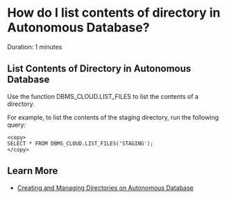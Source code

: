 # How do I list contents of directory in Autonomous Database?
Duration: 1 minutes

## List Contents of Directory in Autonomous Database

Use the function DBMS\_CLOUD.LIST\_FILES to list the contents of a directory.

For example, to list the contents of the staging directory, run the following query:
```
<copy>
SELECT * FROM DBMS_CLOUD.LIST_FILES('STAGING');
</copy>
```

## Learn More

* [Creating and Managing Directories on Autonomous Database](https://docs.oracle.com/en/cloud/paas/autonomous-database/adbsa/list-directory-contents.html#GUID-852B0D98-336A-4A15-A11A-DEFF4B54E79B)
